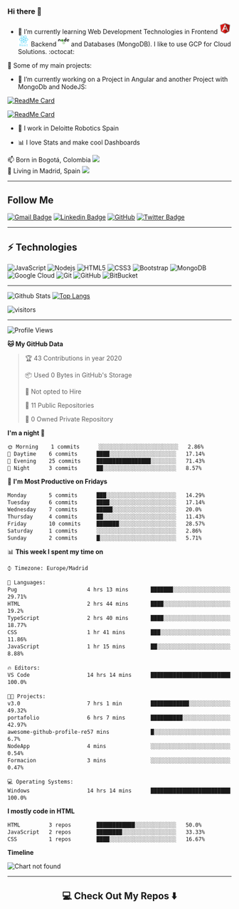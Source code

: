 ### Hi there 👋

- 🌱 I’m currently learning Web Development Technologies in Frontend <img src="https://raw.githubusercontent.com/devicons/devicon/master/icons/angularjs/angularjs-original.svg" alt="angular-js" width="25" height="25" />  <img src="https://raw.githubusercontent.com/devicons/devicon/master/icons/react/react-original-wordmark.svg" alt="react" width="25" height="25" /> Backend <img src="https://raw.githubusercontent.com/devicons/devicon/master/icons/nodejs/nodejs-original-wordmark.svg" alt="nodejs" width="25" height="25" />
 and Databases (MongoDB). I like to use GCP for Cloud Solutions. :octocat:

🚀 Some of my main projects:

- 🔭 I’m currently working on a Project in Angular and another Project with MongoDb and NodeJS:

[![ReadMe Card](https://github-readme-stats.vercel.app/api/pin/?username=minoveaz&repo=angular-web-portfolio)](https://github.com/minoveaz/angular-web-portfolio)

[![ReadMe Card](https://github-readme-stats.vercel.app/api/pin/?username=minoveaz&repo=node-app)](https://github.com/minoveaz/node-app)


-  🤖 I work in Deloitte Robotics Spain

- :bar_chart: I love Stats and make cool Dashboards

<p> 
📫  Born in Bogotá, Colombia <img src="https://image.flaticon.com/icons/svg/197/197575.svg" width="13"/>
<br>
📌  Living in Madrid, Spain <img src="https://image.flaticon.com/icons/svg/197/197593.svg" width="13"/>
</p>

<hr>

## Follow Me


[![Gmail Badge](https://img.shields.io/badge/-ing.miller.vega@gmail.com-c14438?style=flat-square&logo=Gmail&logoColor=white&link=mailto:ing.miller.vega@gmail.com)](mailto:ing.miller.vega@gmail.com)
[![Linkedin Badge](https://img.shields.io/badge/-minoveaz-blue?style=flat-square&logo=Linkedin&logoColor=white&link=https://www.linkedin.com/in/minoveaz/)](https://www.linkedin.com/in/minoveaz/)
[![GitHub](https://img.shields.io/badge/-GitHub-181717?style=flat-square&logo=github&logoColor=white&link=https://github.com/minoveaz)](https://github.com/minoveaz)
[![Twitter Badge](https://img.shields.io/badge/-@minoveaz-00acee?style=flat&logo=Twitter&logoColor=white)](https://twitter.com/intent/follow?screen_name=minoveaz "Follow on Twitter")

<hr>

## ⚡ Technologies

![JavaScript](https://img.shields.io/badge/-JavaScript-black?style=flat-square&logo=javascript)
![Nodejs](https://img.shields.io/badge/-Nodejs-black?style=flat-square&logo=Node.js)
![HTML5](https://img.shields.io/badge/-HTML5-E34F26?style=flat-square&logo=html5&logoColor=white)
![CSS3](https://img.shields.io/badge/-CSS3-1572B6?style=flat-square&logo=css3)
![Bootstrap](https://img.shields.io/badge/-Bootstrap-563D7C?style=flat-square&logo=bootstrap)
![MongoDB](https://img.shields.io/badge/-MongoDB-black?style=flat-square&logo=mongodb)
![Google Cloud](https://img.shields.io/badge/Google%20Cloud-black?style=flat-square&logo=google-cloud)
![Git](https://img.shields.io/badge/-Git-black?style=flat-square&logo=git)
![GitHub](https://img.shields.io/badge/-GitHub-181717?style=flat-square&logo=github)
![BitBucket](https://img.shields.io/badge/-BitBucket-darkblue?style=flat-square&logo=bitbucket)

<hr>

![Github Stats](https://github-readme-stats.vercel.app/api?username=minoveaz&count_private=true&show_icons=true)
[![Top Langs](https://github-readme-stats.vercel.app/api/top-langs/?username=minoveaz&layout=compact)](https://github.com/anuraghazra/github-readme-stats)

![visitors](https://visitor-badge.glitch.me/badge?page_id=minoveaz)

<hr>

<!--START_SECTION:waka-->
![Profile Views](http://img.shields.io/badge/Profile%20Views-110-blue)

**🐱 My GitHub Data** 

> 🏆 43 Contributions in year 2020
 > 
> 📦 Used 0 Bytes in GitHub's Storage 
 > 
> 🚫 Not opted to Hire
 > 
> 📜 11 Public Repositories 
 > 
> 🔑 0 Owned Private Repository 
 > 
**I'm a night 🦉** 

```text
🌞 Morning    1 commits      ░░░░░░░░░░░░░░░░░░░░░░░░░   2.86% 
🌆 Daytime    6 commits      ████░░░░░░░░░░░░░░░░░░░░░   17.14% 
🌃 Evening    25 commits     █████████████████░░░░░░░░   71.43% 
🌙 Night      3 commits      ██░░░░░░░░░░░░░░░░░░░░░░░   8.57%

```
📅 **I'm Most Productive on Fridays** 

```text
Monday       5 commits      ███░░░░░░░░░░░░░░░░░░░░░░   14.29% 
Tuesday      6 commits      ████░░░░░░░░░░░░░░░░░░░░░   17.14% 
Wednesday    7 commits      █████░░░░░░░░░░░░░░░░░░░░   20.0% 
Thursday     4 commits      ██░░░░░░░░░░░░░░░░░░░░░░░   11.43% 
Friday       10 commits     ███████░░░░░░░░░░░░░░░░░░   28.57% 
Saturday     1 commits      ░░░░░░░░░░░░░░░░░░░░░░░░░   2.86% 
Sunday       2 commits      █░░░░░░░░░░░░░░░░░░░░░░░░   5.71%

```


📊 **This week I spent my time on** 

```text
⌚︎ Timezone: Europe/Madrid

💬 Languages: 
Pug                      4 hrs 13 mins       ███████░░░░░░░░░░░░░░░░░░   29.71% 
HTML                     2 hrs 44 mins       ████░░░░░░░░░░░░░░░░░░░░░   19.2% 
TypeScript               2 hrs 40 mins       ████░░░░░░░░░░░░░░░░░░░░░   18.77% 
CSS                      1 hr 41 mins        ███░░░░░░░░░░░░░░░░░░░░░░   11.86% 
JavaScript               1 hr 15 mins        ██░░░░░░░░░░░░░░░░░░░░░░░   8.88%

🔥 Editors: 
VS Code                  14 hrs 14 mins      █████████████████████████   100.0%

🐱‍💻 Projects: 
v3.0                     7 hrs 1 min         ████████████░░░░░░░░░░░░░   49.32% 
portafolio               6 hrs 7 mins        ██████████░░░░░░░░░░░░░░░   42.97% 
awesome-github-profile-re57 mins             █░░░░░░░░░░░░░░░░░░░░░░░░   6.7% 
NodeApp                  4 mins              ░░░░░░░░░░░░░░░░░░░░░░░░░   0.54% 
Formacion                3 mins              ░░░░░░░░░░░░░░░░░░░░░░░░░   0.47%

💻 Operating Systems: 
Windows                  14 hrs 14 mins      █████████████████████████   100.0%

```

**I mostly code in HTML** 

```text
HTML         3 repos        ████████████░░░░░░░░░░░░░   50.0% 
JavaScript   2 repos        ████████░░░░░░░░░░░░░░░░░   33.33% 
CSS          1 repos        ████░░░░░░░░░░░░░░░░░░░░░   16.67%

```


**Timeline**

![Chart not found](https://github.com/minoveaz/minoveaz/blob/master/charts/bar_graph.png) 


<!--END_SECTION:waka-->

<hr>

<h2  align="center">💻 Check Out My Repos ⬇️ </h2>

<!--
**minoveaz/minoveaz** is a ✨ _special_ ✨ repository because its `README.md` (this file) appears on your GitHub profile.

Here are some ideas to get you started:

- 🔭 I’m currently working on ...

- 👯 I’m looking to collaborate on ...
- 🤔 I’m looking for help with ...
- 💬 Ask me about ...
- 📫 How to reach me: ...
- 😄 Pronouns: ...
- ⚡ Fun fact: ...
-->

